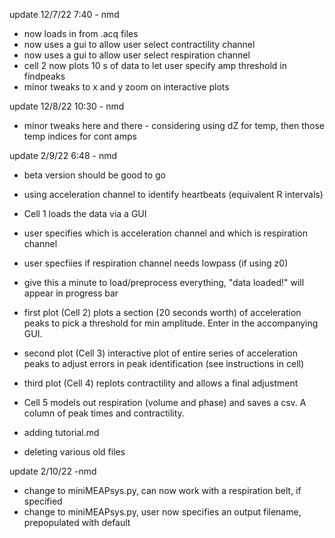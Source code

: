 update 12/7/22 7:40 - nmd
- now loads in from .acq files
- now uses a gui to allow user select contractility channel
- now uses a gui to allow user select respiration channel
- cell 2 now plots 10 s of data to let user specify amp threshold in findpeaks
- minor tweaks to x and y zoom on interactive plots

update 12/8/22 10:30 - nmd
- minor tweaks here and there - considering using dZ for temp, then those temp indices for cont amps

update 2/9/22 6:48 - nmd
- beta version should be good to go
- using acceleration channel to identify heartbeats (equivalent R intervals)
- Cell 1 loads the data via a GUI
- user specifies which is acceleration channel and which is respiration channel
- user specfiies if respiration channel needs lowpass (if using z0)
- give this a minute to load/preprocess everything, "data loaded!" will appear in progress bar
- first plot (Cell 2) plots a section (20 seconds worth) of acceleration peaks to pick a threshold for min amplitude. Enter in the accompanying GUI.
- second plot (Cell 3) interactive plot of entire series of acceleration peaks to adjust errors in peak identification (see instructions in cell)
- third plot (Cell 4) replots contractility and allows a final adjustment
- Cell 5 models out respiration (volume and phase) and saves a csv. A column of peak times and contractility.

- adding tutorial.md
- deleting various old files

update 2/10/22 -nmd
- change to miniMEAPsys.py, can now work with a respiration belt, if specified
- change to miniMEAPsys.py, user now specifies an output filename, prepopulated with default